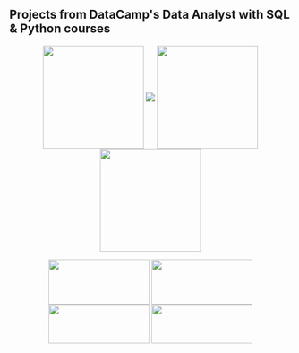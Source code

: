 ## Projects from DataCamp's Data Analyst with SQL & Python courses


<p align="center">
<img align="center" src="https://github.com/PmnAngelov/datacamp-data-analyst/blob/main/img/python_logo.png" width="180" height="184" /> 
<img align="center" src="https://github.com/PmnAngelov/datacamp-data-analyst/blob/main/img/postgresql_logo.png" />
<img align="center" src="https://github.com/PmnAngelov/datacamp-data-analyst/blob/main/img/excel.png" width="180" height="184" />
<img align="center" src="https://github.com/PmnAngelov/datacamp-data-analyst/blob/main/img/jupyter_logo.png" width="180" height="184" />
</p>

<p align="center">
<img align="center" src="https://github.com/PmnAngelov/datacamp-data-analyst/blob/main/img/pandas.png" width="180" height="80" />
<img align="center" src="https://github.com/PmnAngelov/datacamp-data-analyst/blob/main/img/numpy.png" width="180" height="80" />
<img align="center" src="https://github.com/PmnAngelov/datacamp-data-analyst/blob/main/img/matplotllib.png" width="180" height="70" />
<img align="center" src="https://github.com/PmnAngelov/datacamp-data-analyst/blob/main/img/seaborn.png" width="180" height="70" />
</p>

